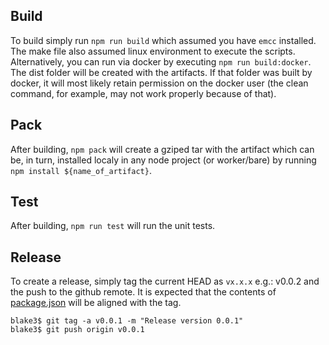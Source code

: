 ## Build

To build simply run `npm run build` which assumed you have `emcc` installed. The make file also assumed linux environment to execute the scripts. Alternatively, you can run via docker by executing `npm run build:docker`. The dist folder will be created with the artifacts. If that folder was built by docker, it will most likely retain permission on the docker user (the clean command, for example, may not work properly because of that).

## Pack

After building, `npm pack` will create a gziped tar with the artifact which can be, in turn, installed localy in any node project (or worker/bare) by running `npm install ${name_of_artifact}`.

## Test

After building, `npm run test` will run the unit tests.

## Release

To create a release, simply tag the current HEAD as `vx.x.x` e.g.: v0.0.2 and the push to the github remote. It is expected that the contents of [package.json](./package.json) will be aligned with the tag.

```
blake3$ git tag -a v0.0.1 -m "Release version 0.0.1"
blake3$ git push origin v0.0.1
```